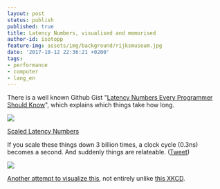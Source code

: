 ```yaml
---
layout: post
status: publish
published: true
title: Latency Numbers, visualised and memorised
author-id: isotopp
feature-img: assets/img/background/rijksmuseum.jpg
date: '2017-10-12 22:36:21 +0200'
tags:
- performance
- computer
- lang_en
---
```

There is a well known Github Gist 
"[Latency Numbers Every Programmer Should Know](https://gist.github.com/jboner/2841832)", 
which explains which things take how long. 

[![](/uploads/2017/10/latency-numbers.jpg)](https://twitter.com/srigi/status/917998817051541504)

[Scaled Latency Numbers](https://twitter.com/srigi/status/917998817051541504)

If you scale these things down 3 billion times, a clock cycle (0.3ns)
becomes a second. And suddenly things are relateable.
([Tweet](https://twitter.com/srigi/status/917998817051541504))

[![](/uploads/2017/10/latency-numbers-2-640x320.png)](https://gist.github.com/hellerbarde/2843375)

[Another attempt to visualize this](https://gist.github.com/hellerbarde/2843375), not entirely unlike
[this XKCD](https://xkcd.com/radiation/).
